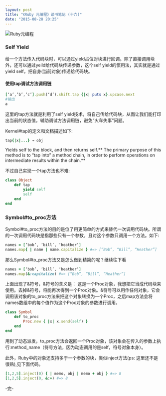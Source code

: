 ```yaml
---
layout: post
title: "《Ruby 元编程》读书笔记 (十六)"
date: "2015-08-28 20:25"
---
```


![Ruby元编程]({{site.IMG_PATH}}/metaprogramming-1.jpg)

### Self Yield

给一个方法传入代码块时，可以通过yield占位对块进行回调。除了直接调用块外，还可以通过yeild给代码块传递参数，这个self yield的惯用法，其实就是通过yield self，把自身(当前对象)传递给代码块。

#### 使用tap调试方法调用链
```ruby
[‘a’,’b’,’c’].push(‘d’).shift.tap {|x| puts x}.upcase.next
#输出
a
```

这里的tap方法就是利用了self yield技术，将自己传给代码块，从而让我们能打印出当前的状态值，辅助调试方法调用链，避免“火车失事”问题。

Kernel#tap的定义和文档描述如下:
```ruby
tap{|x|...} → obj
```

Yields self to the block, and then returns self.** The primary purpose of this method is to “tap into” a method chain, in order to perform operations on intermediate results within the chain.**

不过自己实现一个tap方法也不难:
```ruby
class Object
    def tap
        yield self
        self
    end
end
```

### Symbol#to_proc方法

Symbol#to_proc方法的目的是位了用更简单的方式来替代一次调用代码块。所谓的一次调用代码块是指那些只有一个参数，且对这个参数只调用一个方法。如下:
```ruby
names = [‘bob’, ’bill’, ‘heather’]
names.map{ | name | name.capitalize } #=> [“Bob”, “Bill”, “Heather”]
```

那么Symbol#to_proc方法又是怎么做到精简的呢？继续往下看
```ruby
names = [‘bob’, ’bill’, ‘heather’]
names.map(&:capitalize) #=> [“Bob”, “Bill”, “Heather”]
```

上面出现了&符号，&符号的含义是： 这是一个Proc对象，我想把它当成代码块来使用。去掉&符号，将能再次得到一个Proc对象。&符号可以用作任何对象，它会调用该对象的to_proc方法来把这个对象转换为一个Proc，之后map方法会将names数组中的每个值作为这个Proc对象的参数进行调用。
```ruby
class Symbol
    def to_proc
        Proc.new { |x| x.send(self) }
    end
end
```

用到了动态派发，to_proc方法会返回一个Proc对象，该对象会在传入的参数上执行:method_name（符号方法，因为动态调用的是self，符号对象本身）。

此外，Ruby中的对象还支持多于一个参数的块，类似inject方法(ps: 这里还不是很熟),见下面代码。
```ruby
[1,2,5].inject(0) { | memo, obj | memo + obj } #=> 8
[1,2,5].inject(0, &:+) #=> 8
```

-完-
